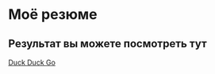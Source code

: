 # Моё резюме

## Результат вы можете посмотреть тут

[Duck Duck Go](https://Voronin55.github.io/resume/)

